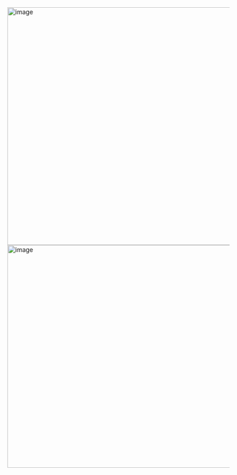 <img width="957" height="539" alt="image" src="https://github.com/user-attachments/assets/e4cfe7be-0e57-486e-9d6d-7ae25455c664" />
<img width="959" height="505" alt="image" src="https://github.com/user-attachments/assets/970d1780-9377-41a6-a04f-ba84fbc709dd" />
